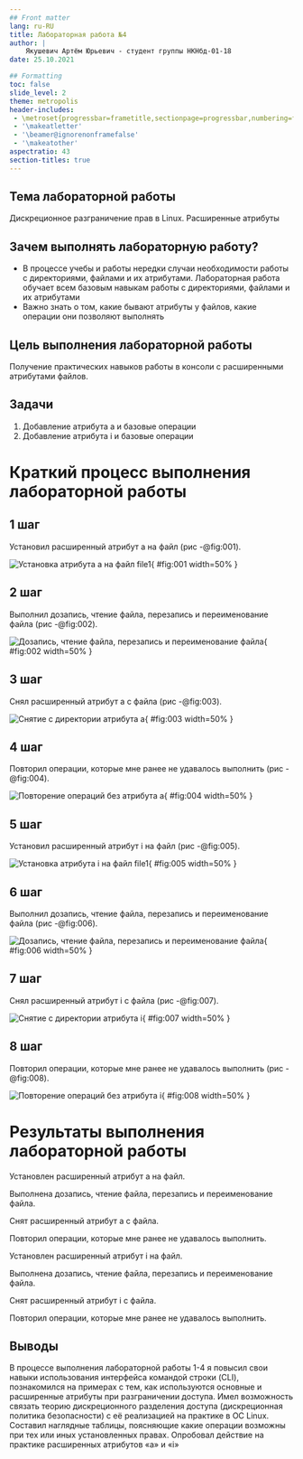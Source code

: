 ```yaml
---
## Front matter
lang: ru-RU
title: Лабораторная работа №4
author: |
	Якушевич Артём Юрьевич - студент группы НКНбд-01-18
date: 25.10.2021

## Formatting
toc: false
slide_level: 2
theme: metropolis
header-includes: 
 - \metroset{progressbar=frametitle,sectionpage=progressbar,numbering=fraction}
 - '\makeatletter'
 - '\beamer@ignorenonframefalse'
 - '\makeatother'
aspectratio: 43
section-titles: true
---
```


## Тема лабораторной работы

Дискреционное разграничение прав в Linux. Расширенные атрибуты

## Зачем выполнять лабораторную работу?

- В процессе учебы и работы нередки случаи необходимости работы с директориями, файлами и их атрибутами. Лабораторная работа обучает всем базовым навыкам работы с директориями, файлами и их атрибутами
- Важно знать о том, какие бывают атрибуты у файлов, какие операции они позволяют выполнять

## Цель выполнения лабораторной работы

Получение практических навыков работы в консоли с расширенными атрибутами файлов.

## Задачи 

1. Добавление атрибута а и базовые операции
2. Добавление атрибута i и базовые операции

# Краткий процесс выполнения лабораторной работы

## 1 шаг

Установил расширенный атрибут a на файл (рис -@fig:001).

![Установка атрибута а на файл file1](image/4.png){ #fig:001 width=50% }

## 2 шаг

Выполнил дозапись, чтение файла, перезапись и переименование файла (рис -@fig:002).

![Дозапись, чтение файла, перезапись и переименование файла](image/9.png){ #fig:002 width=50% }

## 3 шаг

Снял расширенный атрибут a с файла (рис -@fig:003).

![Снятие с директории атрибута а](image/1.png){ #fig:003 width=50% }

## 4 шаг

Повторил операции, которые мне ранее не удавалось выполнить (рис -@fig:004).

![Повторение операций без атрибута а](image/6.png){ #fig:004 width=50% }

## 5 шаг

Установил расширенный атрибут i на файл (рис -@fig:005).

![Установка атрибута i на файл file1](image/10.png){ #fig:005 width=50% }

## 6 шаг

Выполнил дозапись, чтение файла, перезапись и переименование файла (рис -@fig:006).

![Дозапись, чтение файла, перезапись и переименование файла](image/7.png){ #fig:006 width=50% }

## 7 шаг

Снял расширенный атрибут i с файла (рис -@fig:007).

![Снятие с директории атрибута i](image/1.png){ #fig:007 width=50% }

## 8 шаг

Повторил операции, которые мне ранее не удавалось выполнить (рис -@fig:008).

![Повторение операций без атрибута i](image/8.png){ #fig:008 width=50% }


# Результаты выполнения лабораторной работы



Установлен расширенный атрибут a на файл.


Выполнена дозапись, чтение файла, перезапись и переименование файла.


Снят расширенный атрибут a с файла.

Повторил операции, которые мне ранее не удавалось выполнить.

Установлен расширенный атрибут i на файл.

Выполнена дозапись, чтение файла, перезапись и переименование файла.

Снят расширенный атрибут i с файла.

Повторил операции, которые мне ранее не удавалось выполнить.

## Выводы

В процессе выполнения лабораторной работы 1-4 я повысил свои навыки использования интерфейса командой строки (CLI), познакомился на примерах с тем, как используются основные и расширенные атрибуты при разграничении доступа. Имел возможность связать теорию дискреционного разделения доступа (дискреционная политика безопасности) с её реализацией на практике в ОС Linux. Составил наглядные таблицы, поясняющие какие операции возможны при тех или иных установленных правах. Опробовал действие на практике расширенных атрибутов «а» и «i»


